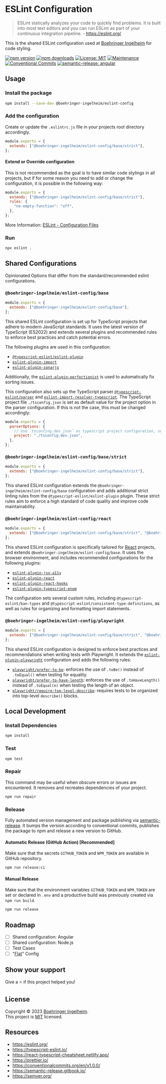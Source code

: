 # ESLint Configuration

> ESLint statically analyzes your code to quickly find problems. It is built into most text editors and you can run ESLint as part of your continuous integration pipeline. - <https://eslint.org/>

This is the shared ESLint configuration used at [Boehringer Ingelheim](https://github.com/orgs/Boehringer-Ingelheim) for code styling.

[![npm version](https://img.shields.io/npm/v/@boehringer-ingelheim/eslint-config?style=for-the-badge)](https://www.npmjs.com/package/@boehringer-ingelheim/eslint-config)
[![npm downloads](https://img.shields.io/npm/dm/@boehringer-ingelheim/eslint-config?style=for-the-badge)](https://www.npmjs.com/package/@boehringer-ingelheim/eslint-config)
[![License: MIT](https://img.shields.io/badge/License-MIT-green.svg?style=for-the-badge)](https://github.com/boehringer-ingelheim/eslint-config/blob/master/LICENSE)
[![Maintenance](https://img.shields.io/badge/Maintained%3F-yes-green.svg?style=for-the-badge)](https://github.com/boehringer-ingelheim/eslint-config/graphs/commit-activity)
[![Conventional Commits](https://img.shields.io/badge/Conventional%20Commits-1.0.0-green.svg?logo=conventional-commits&style=for-the-badge)](https://conventionalcommits.org)
[![semantic-release: angular](https://img.shields.io/badge/semantic--release-angular-494949?logo=semantic-release&style=for-the-badge)](https://github.com/semantic-release/semantic-release)

## Usage

### Install the package

```sh
npm install --save-dev @boehringer-ingelheim/eslint-config
```

### Add the configuration

Create or update the `.eslintrc.js` file in your projects root directory accordingly.

```js
module.exports = {
  extends: ["@boehringer-ingelheim/eslint-config/base/strict"],
};
```

#### Extend or Override configuration

This is not recommended as the goal is to have similar code stylings in all projects, but if for some reason you need to add or change the configuration, it is possible in the following way:

```js
module.exports = {
  extends: ["@boehringer-ingelheim/eslint-config/base/strict"],
  rules: {
    "no-empty-function": "off",
  },
};
```

More Information: [ESLint - Configuration Files
](https://eslint.org/docs/latest/use/configure/configuration-files#extending-configuration-files)

### Run

```sh
npx eslint .
```

## Shared Configurations

Opinionated Options that differ from the standard/recommended eslint configurations.

### `@boehringer-ingelheim/eslint-config/base`

```js
module.exports = {
  extends: ["@boehringer-ingelheim/eslint-config/base"],
};
```

This shared ESLint configuration is set up for TypeScript projects that adhere to modern JavaScript standards. It uses the latest version of TypeScript (ES2022) and extends several plugins and recommended rules to enforce best practices and catch potential errors.

The following plugins are used in this configuration:

- [`@typescript-eslint/eslint-plugin`](https://typescript-eslint.io/rules/)
- [`eslint-plugin-import`](https://github.com/import-js/eslint-plugin-import)
- [`eslint-plugin-sonarjs`](https://github.com/SonarSource/eslint-plugin-sonarjs)

Additionally, the [`eslint-plugin-perfectionist`](https://github.com/azat-io/eslint-plugin-perfectionist) is used to automatically fix sorting issues.

This configuration also sets up the TypeScript parser [`@typescript-eslint/parser`](https://typescript-eslint.io/architecture/parser) and [`eslint-import-resolver-typescript`](https://github.com/import-js/eslint-import-resolver-typescript). The TypeScript project file `./tsconfig.json` is set as default value for the project option in the parser configuration. If this is not the case, this must be changed accordingly:

```js
module.exports = {
  parserOptions: {
    // Use `tsconfing.dev.json` as typescript project configuration, see: https://typescript-eslint.io/architecture/parser/#project
    project: "./tsconfig.dev.json",
  },
};
```

### `@boehringer-ingelheim/eslint-config/base/strict`

```js
module.exports = {
  extends: ["@boehringer-ingelheim/eslint-config/base/strict"],
};
```

This shared ESLint configuration extends the `@boehringer-ingelheim/eslint-config/base` configuration and adds additional strict linting rules from the `@typescript-eslint/eslint-plugin` plugin. These strict rules aim to enforce a high standard of code quality and improve code maintainability.

### `@boehringer-ingelheim/eslint-config/react`

```js
module.exports = {
  extends: ["@boehringer-ingelheim/eslint-config/base/strict", "@boehringer-ingelheim/eslint-config/react"],
};
```

This shared ESLint configuration is specifically tailored for [React](https://reactjs.org/) projects, and extends `@boehringer-ingelheim/eslint-config/base`. It uses the browser environment, and includes recommended configurations for the following plugins:

- [`eslint-plugin-jsx-a11y`](https://github.com/jsx-eslint/eslint-plugin-jsx-a11y)
- [`eslint-plugin-react`](https://github.com/jsx-eslint/eslint-plugin-react)
- [`eslint-plugin-react-hooks`](https://github.com/facebook/react/tree/main/packages/eslint-plugin-react-hooks)
- [`eslint-plugin-typescript-enum`](https://github.com/shian15810/eslint-plugin-typescript-enum)

The configuration sets several custom rules, including `@typescript-eslint/ban-types` and `@typescript-eslint/consistent-type-definitions`, as well as rules for organizing and formatting import statements.

### `@boehringer-ingelheim/eslint-config/playwright`

```js
module.exports = {
  extends: ["@boehringer-ingelheim/eslint-config/base/strict", "@boehringer-ingelheim/eslint-config/playwright"],
};
```

This shared ESLint configuration is designed to enforce best practices and recommendations when writing tests with Playwright. It extends the [`eslint-plugin-playwright`](https://github.com/playwright-community/eslint-plugin-playwright) configuration and adds the following rules:

- [`playwright/prefer-to-be`](https://github.com/playwright-community/eslint-plugin-playwright/blob/main/docs/rules/prefer-to-be.md): enforces the use of `.toBe()` instead of `.toEqual()` when testing for equality.
- [`playwright/prefer-to-have-length`](https://github.com/playwright-community/eslint-plugin-playwright/blob/main/docs/rules/prefer-to-have-length.md): enforces the use of `.toHaveLength()` instead of `.toEqual(n)` when testing the length of an object.
- [`playwright/require-top-level-describe`](https://github.com/playwright-community/eslint-plugin-playwright/blob/main/docs/rules/require-top-level-describe.md): requires tests to be organized into top-level `describe()` blocks.

## Local Development

### Install Dependencies

```sh
npm install
```

### Test

```sh
npm test
```

### Repair

This command may be useful when obscure errors or issues are encountered. It removes and recreates dependencies of your project.

```sh
npm run repair
```

### Release

Fully automated version management and package publishing via [semantic-release](https://github.com/semantic-release). It bumps the version according to conventional commits, publishes the package to npm and release a new version to GitHub.

#### Automatic Release (GitHub Action) [Recommended]

Make sure that the secrets `GITHUB_TOKEN` and `NPM_TOKEN` are available in GitHub repository.

```sh
npm run release:ci
```

#### Manual Release

Make sure that the environment variables `GITHUB_TOKEN` and `NPM_TOKEN` are set or declared in `.env` and a productive build was previously created via `npm run build`.

```sh
npm run release
```

## Roadmap

- [ ] Shared configuration: Angular
- [ ] Shared configuration: Node.js
- [ ] Test Cases
- [ ] "[Flat](https://eslint.org/docs/latest/use/configure/configuration-files-new)" Config

## Show your support

Give a ⭐️ if this project helped you!

## License

Copyright © 2023 [Boehringer Ingelheim](https://github.com/boehringer-ingelheim).<br />
This project is [MIT](https://github.com/boehringer-ingelheim/eslint-config/blob/master/LICENSE) licensed.

## Resources

- <https://eslint.org/>
- <https://typescript-eslint.io/>
- <https://react-typescript-cheatsheet.netlify.app/>
- <https://prettier.io/>
- <https://conventionalcommits.org/en/v1.0.0/>
- <https://semantic-release.gitbook.io/>
- <https://semver.org/>
